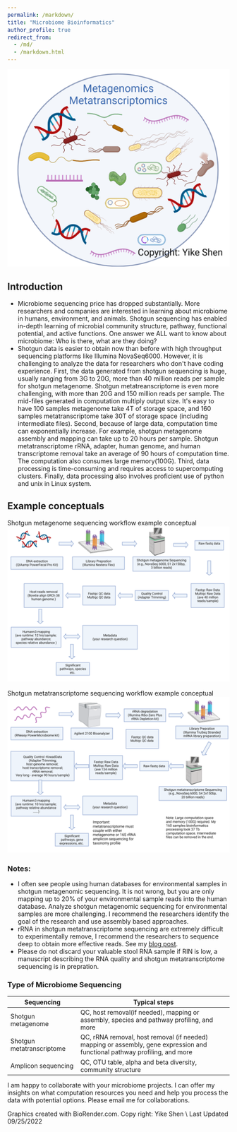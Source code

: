 ```yaml
---
permalink: /markdown/
title: "Microbiome Bioinformatics"
author_profile: true
redirect_from: 
  - /md/
  - /markdown.html
---
```

![](microbiome-omics_fig.png)

## Introduction
* Microbiome sequencing price has dropped substantially. More researchers and companies are interested in learning about microbiome in humans, environment, and animals. Shotgun sequencing has enabled in-depth learning of microbial community structure, pathway, functional potential, and active functions. One answer we ALL want to know about microbiome: Who is there, what are they doing? 
* Shotgun data is easier to obtain now than before with high throughput sequencing platforms like Illumina NovaSeq6000. However, it is challenging to analyze the data for researchers who don't have coding experience. First, the data generated from shotgun sequencing is huge, usually ranging from 3G to 20G, more than 40 million reads per sample for shotgun metagenome. Shotgun metatreanscriptome is even more challenging, with more than 20G and 150 million reads per sample. The mid-files generated in computation multiply output size. It's easy to have 100 samples metagenome take 4T of storage space, and 160 samples metatranscriptome take 30T of storage space (including intermediate files). Second, because of large data, computation time can exponentially increase. For example, shotgun metagenome assembly and mapping can take up to 20 hours per sample. Shotgun metatranscriptome rRNA, adapter, human genome, and human transcriptome removal take an average of 90 hours of computation time. The computation also consumes large memory(100G). Third, data processing is time-consuming and requires access to supercomputing clusters. Finally, data processing also involves proficient use of python and unix in Linux system.

## Example conceptuals
Shotgun metagenome sequencing workflow example conceptual
![Shotgun metagenome sequencing workflow example conceptual](metagenome_bioinformatics_conceptual.png)

Shotgun metatranscriptome sequencing workflow example conceptual
![Shotgun metatranscriptome sequencing workflow example conceptual](metatranscriptome_bioinformatics_conceptual.png)

### Notes:
* I often see people using human databases for environmental samples in shotgun metagenomic sequencing. It is not wrong, but you are only mapping up to 20% of your environmental sample reads into the human database. Analyze shotgun metagenomic sequencing for environmental samples are more challenging. I recommend the researchers identify the goal of the research and use assembly based approaches. 
* rRNA in shotgun metatranscriptome sequencing are extremely difficult to experimentally remove, I recommend the researchers to sequence deep to obtain more effective reads. See my [blog post](https://github.com/YikeShen/metatranscriptome_rRNALibPrep_test). 
* Please do not discard your valuable stool RNA sample if RIN is low, a manuscript describing the RNA quality and shotgun metatranscriptome sequencing is in prepration. 

### Type of Microbiome Sequencing

| Sequencing         | Typical steps                                                             |
| --------         | ------------------------------------------------------------ |
| Shotgun metagenome| QC, host removal(if needed), mapping or assembly, species and pathway profiling, and more |
| Shotgun metatranscriptome| QC, rRNA removal, host removal (if needed) mapping or assembly, gene expression and functional pathway profiling, and more |
| Amplicon sequencing| QC, OTU table, alpha and beta diversity, community structure|

I am happy to collaborate with your microbiome projects. I can offer my insights on what computation resources you need and help you process the data with potential options. Please email me for collaborations.

Graphics created with BioRender.com. Copy right: Yike Shen \ 
Last Updated 09/25/2022
